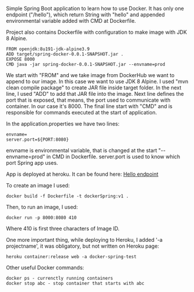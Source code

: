 Simple Spring Boot application to learn how to use Docker.
It has only one endpoint ("/hello"), which return String with
"hello" and appended environmental variable added with
CMD at Dockerfile.

Project also contains Dockerfile with configuration to
make image with JDK 8 Alpine. 


```
FROM openjdk:8u191-jdk-alpine3.9
ADD target/spring-docker-0.0.1-SNAPSHOT.jar .
EXPOSE 8000
CMD java -jar spring-docker-0.0.1-SNAPSHOT.jar --envname=prod
```

We start with "FROM" and we take image from DockerHub we
want to append to our image. In this case we want to use
JDK 8 Alpine. I used "mvn clean compile package" to create JAR file inside target folder. In the next line, I used 
"ADD" to add that JAR file into the image. Next line
defines the port that is exposed, that means, the port
used to communicate with container. In our case it's 8000.
The final line start with "CMD" and is responsible for 
commands executed at the start of application.

In the application.properties we have two lines:

```
envname=
server.port=${PORT:8080}
```

envname is environmental variable, that is changed at the start "--envname=prod" in CMD in Dockerfile. server.port is
used to know which port Spring app uses.

App is deployed at heroku. It can be found here: [Hello endpoint](https://docker-spring-test.herokuapp.com/hello "App on Heroku")


To create an image I used:
```
docker build -f Dockerfile -t dockerSpring:v1 .
```

Then, to run an image, I used:
```
docker run -p 8000:8080 410
```
Where 410 is first three characters of Image ID.

One more important thing, while deploying to Heroku, I added '-a projectname', it was obligatory, but not written on Heroku page:
```
heroku container:release web -a docker-spring-test
```

Other useful Docker commands:
```
docker ps - currenctly running containers
docker stop abc - stop container that starts with abc
